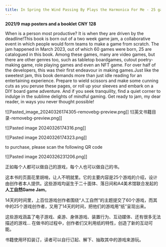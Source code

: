 ```yaml
---
title: In Spring the Wind Passing By Plays the Harmonica For Me - 25 games from the ARTIFICIAL NATURE Game Jam
---
```



**2021/9** 
**map posters and a booklet** 
**CNY 128**

When is a person most productive? It is when they are driven by the deadline!This book is born out of a two week game jam, a collaborative event in which people would form teams to make a game from scratch. The jam happened in March 2023, out of which 60 games were born, 25 are catalogued in this book. Among these games, many are video games, but there are other genres too, such as tabletop boardgames, cutout poetry-making game, role playing games and even an NFT game. For over half of the developers, this was their first endeavour in making games.Just like the sweetest jam, this book demands more than just idle reading for an entertaining experience. Prepare to wield scissors and make some cunning cuts as you peruse these pages, or roll up your sleeves and embark on a DIY board game adventure. And if you seek tranquility, find a quiet corner to indulge in the sublime delights of mindful gaming. Get ready to jam, my dear reader, in ways you never thought possible!

![[Pasted_image_20240326174305-removebg-preview.png]]
![[英文书籍目录-removebg-preview.png]]

![[Pasted image 20240326174316.png]]

![[Pasted image 20240326174323.png]]

to purchase, please scan the following QR code

![[Pasted image 20240326231206.png]]

正如每个人都可以做自己的游戏，每个人也可以做自己的书。

这本书的页面花里胡哨，让人不明就里。它的主要内容是25个游戏的介绍，设计由创作者本人提供。这些游戏均诞生于二十面体、落日间和A4美术馆联合发起的**人工自然Game Jam**。

14天的时间里，上百位游戏创作者围绕“人工自然”的主题提交了60个游戏，而其中的25个游戏创作者，又用了14天的时间，把他们的游戏用“纸”呈现出来。

这些游戏涵盖了电子游戏、桌游、身体游戏、装置行为、互动媒体、还有很多无法描述的游戏… 在做书的过程中，创作者们又利用纸的特性，创造了新的互动可能。

书籍使用环扣装订，读者可以自行订起、解下、抽取其中的游戏来游玩。
